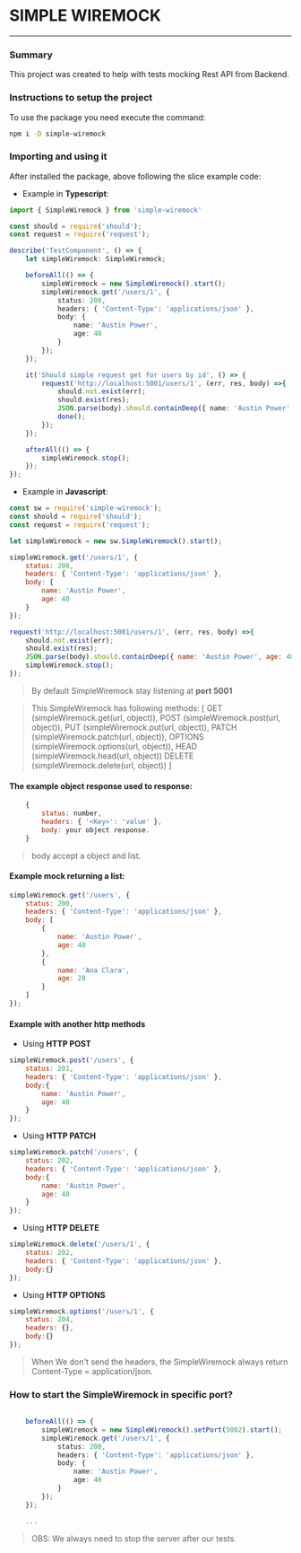 # SIMPLE WIREMOCK
---

### Summary

This project was created to help with tests mocking Rest API from Backend.

### Instructions to setup the project

To use the package you need execute the command:

```bash
npm i -D simple-wiremock
``` 

### Importing and using it

After installed the package, above following the slice example code:

- Example in **Typescript**:

```typescript
import { SimpleWiremock } from 'simple-wiremock'

const should = require('should');
const request = require('request');

describe('TestComponent', () => {
    let simpleWiremock: SimpleWiremock;

    beforeAll(() => {
        simpleWiremock = new SimpleWiremock().start();
        simpleWiremock.get('/users/1', {
            status: 200,
            headers: { 'Content-Type': 'applications/json' },
            body: {
                name: 'Austin Power',
                age: 40
            }
        });
    });

    it('Should simple request get for users by id', () => {
        request('http://localhost:5001/users/1', (err, res, body) =>{
            should.not.exist(err);
            should.exist(res);
            JSON.parse(body).should.containDeep({ name: 'Austin Power', age: 40 });
            done();
        });
    });

    afterAll(() => {
        simpleWiremock.stop();
    });
});
```

- Example in **Javascript**:
```javascript
const sw = require('simple-wiremock');
const should = require('should');
const request = require('request');

let simpleWiremock = new sw.SimpleWiremock().start();

simpleWiremock.get('/users/1', {
    status: 200,
    headers: { 'Content-Type': 'applications/json' },
    body: {
        name: 'Austin Power',
        age: 40
    }
});

request('http://localhost:5001/users/1', (err, res, body) =>{
    should.not.exist(err);
    should.exist(res);
    JSON.parse(body).should.containDeep({ name: 'Austin Power', age: 40 });
    simpleWiremock.stop();
});
```

> By default SimpleWiremock stay listening at **port 5001**

> This SimpleWiremock has following methods:
> [
>   GET (simpleWiremock.get(url, object)), 
>   POST (simpleWiremock.post(url, object)), 
>   PUT (simpleWiremock.put(url, object)), 
>   PATCH (simpleWiremock.patch(url, object)), 
>   OPTIONS (simpleWiremock.options(url, object)), 
>   HEAD (simpleWiremock.head(url, object))
>   DELETE (simpleWiremock.delete(url, object))
> ]

#### The example object response used to response:
```javascript
    {
        status: number,
        headers: { '<Key>': 'value' },
        body: your object response.
    }
```

> body accept a object and list.

#### Example mock returning a list:

```javascript
simpleWiremock.get('/users', {
    status: 200,
    headers: { 'Content-Type': 'applications/json' },
    body: [
        {
            name: 'Austin Power',
            age: 40
        },
        {
            name: 'Ana Clara',
            age: 28
        }
    ]
});
```

#### Example with another http methods

- Using **HTTP POST**
```javascript
simpleWiremock.post('/users', {
    status: 201,
    headers: { 'Content-Type': 'applications/json' },
    body:{
        name: 'Austin Power',
        age: 40
    }
});
```

- Using **HTTP PATCH**
```javascript
simpleWiremock.patch('/users', {
    status: 202,
    headers: { 'Content-Type': 'applications/json' },
    body:{
        name: 'Austin Power',
        age: 40
    }
});
```

- Using **HTTP DELETE**
```javascript
simpleWiremock.delete('/users/1', {
    status: 202,
    headers: { 'Content-Type': 'applications/json' },
    body:{}
});
```

- Using **HTTP OPTIONS**
```javascript
simpleWiremock.options('/users/1', {
    status: 204,
    headers: {},
    body:{}
});
```

> When We don't send the headers, the SimpleWiremock always return Content-Type = application/json.

### How to start the SimpleWiremock in specific port?

```typescript
    
    beforeAll(() => {
        simpleWiremock = new SimpleWiremock().setPort(5002).start();
        simpleWiremock.get('/users/1', {
            status: 200,
            headers: { 'Content-Type': 'applications/json' },
            body: {
                name: 'Austin Power',
                age: 40
            }
        });
    });

    ...
```

> OBS: We always need to stop the server after our tests.